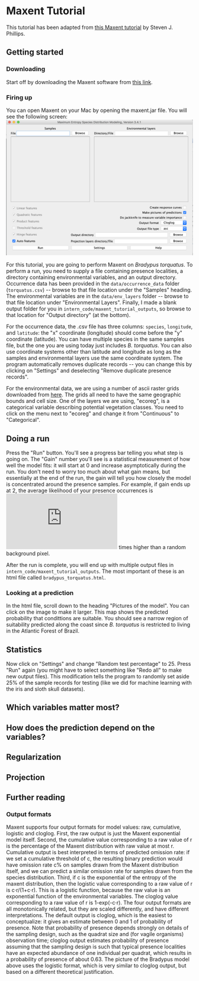 # Maxent Tutorial

This tutorial has been adapted from [this Maxent tutorial](https://biodiversityinformatics.amnh.org/open_source/maxent/Maxent_tutorial2017.pdf) by Steven J. Phillips.

## Getting started

### Downloading

Start off by downloading the Maxent software from [this link](https://biodiversityinformatics.amnh.org/open_source/maxent/).

### Firing up

You can open Maxent on your Mac by opening the maxent.jar file. You will see the following screen:
![](maxent_screen1.png)

For this tutorial, you are going to perform Maxent on *Bradypus torquatus*. To perform a run, you need to supply a file containing presence localities, a directory containing environmental variables, and an output directory. Occurrence data has been provided in the `data/occurrence_data` folder (`torquatus.csv`) -- browse to that file location under the "Samples" heading. The environmental variables are in the `data/env_layers` folder -- browse to that file location under "Environmental Layers". Finally, I made a blank output folder for you in `intern_code/maxent_tutorial_outputs`, so browse to that location for "Output directory" (at the bottom).

For the occurrence data, the .csv file has three columns: `species`, `longitude`, and `latitude`: the "x" coordinate (longitude) should come before the "y" coordinate (latitude). You can have multiple species in the same samples file, but the one you are using today just includes *B. torquatus*. You can also use coordinate systems other than latitude and longitude as long as the samples and environmental layers use the same coordinate system. The program automatically removes duplicate records -- you can change this by clicking on "Settings" and deselecting "Remove duplicate presence records".

For the environmental data, we are using a number of ascii raster grids downloaded from [here](https://biodiversityinformatics.amnh.org/open_source/maxent/). The grids all need to have the same geographic bounds and cell size. One of the layers we are using, "ecoreg", is a categorical variable describing potential vegetation classes. You need to click on the menu next to "ecoreg" and change it from "Continuous" to "Categorical".

## Doing a run

Press the "Run" button. You'll see a progress bar telling you what step is going on. The "Gain" number you'll see is a statistical measurement of how well the model fits: it will start at 0 and increase asymptotically during the run. You don't need to worry too much about what gain means, but essentially at the end of the run, the gain will tell you how closely the model is concentrated around the presence samples. For example, if gain ends up at 2, the average likelihood of your presence occurrences is ![](http://www.sciweavers.org/tex2img.php?eq=e%5E2%20%20%5Capprox%207.4&bc=White&fc=Black&im=jpg&fs=12&ff=arev&edit=0) times higher than a random background pixel.

After the run is complete, you will end up with multiple output files in `intern_code/maxent_tutorial_outputs`. The most important of these is an html file called `bradypus_torquatus.html`.

### Looking at a prediction

In the html file, scroll down to the heading "Pictures of the model". You can click on the image to make it larger. This map shows the predicted probability that condittions are suitable. You should see a narrow region of suitability predicted along the coast since *B. torquatus* is restricted to living in the Atlantic Forest of Brazil.

## Statistics

Now click on "Settings" and change "Random test percentage" to 25. Press "Run" again (you might have to select something like "Redo all" to make new output files). This modification tells the program to randomly set aside 25% of the sample records for testing (like we did for machine learning with the iris and sloth skull datasets).

## Which variables matter most?

## How does the prediction depend on the variables?

## Regularization

## Projection



## Further reading

### Output formats

Maxent supports four output formats for model values: raw, cumulative, logistic and cloglog. First, the
raw output is just the Maxent exponential model itself. Second, the cumulative value corresponding to a
raw value of r is the percentage of the Maxent distribution with raw value at most r. Cumulative output
is best interpreted in terms of predicted omission rate: if we set a cumulative threshold of c, the resulting
binary prediction would have omission rate c% on samples drawn from the Maxent distribution itself,
and we can predict a similar omission rate for samples drawn from the species distribution. Third, if c is
the exponential of the entropy of the maxent distribution, then the logistic value corresponding to a raw
value of r is c·r/(1+c·r). This is a logistic function, because the raw value is an exponential function of
the environmental variables. The cloglog value corresponding to a raw value of r is 1-exp(-c·r). The
four output formats are all monotonically related, but they are scaled differently, and have different
interpretations. The default output is cloglog, which is the easiest to conceptualize: it gives an estimate
between 0 and 1 of probability of presence. Note that probability of presence depends strongly on
details of the sampling design, such as the quadrat size and (for vagile organisms) observation time;
cloglog output estimates probability of presence assuming that the sampling design is such that typical
presence localities have an expected abundance of one individual per quadrat, which results in a
probability of presence of about 0.63. The picture of the Bradypus model above uses the logistic format,
which is very similar to cloglog output, but based on a different theoretical justification. 

